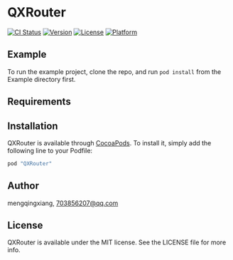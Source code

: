 # QXRouter

[![CI Status](http://img.shields.io/travis/mengqingxiang/QXRouter.svg?style=flat)](https://travis-ci.org/mengqingxiang/QXRouter)
[![Version](https://img.shields.io/cocoapods/v/QXRouter.svg?style=flat)](http://cocoapods.org/pods/QXRouter)
[![License](https://img.shields.io/cocoapods/l/QXRouter.svg?style=flat)](http://cocoapods.org/pods/QXRouter)
[![Platform](https://img.shields.io/cocoapods/p/QXRouter.svg?style=flat)](http://cocoapods.org/pods/QXRouter)

## Example

To run the example project, clone the repo, and run `pod install` from the Example directory first.

## Requirements

## Installation

QXRouter is available through [CocoaPods](http://cocoapods.org). To install
it, simply add the following line to your Podfile:

```ruby
pod "QXRouter"
```

## Author

mengqingxiang, 703856207@qq.com

## License

QXRouter is available under the MIT license. See the LICENSE file for more info.
